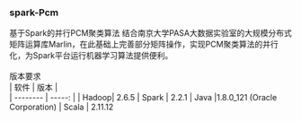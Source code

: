 ### spark-Pcm
基于Spark的并行PCM聚类算法
结合南京大学PASA大数据实验室的大规模分布式矩阵运算库Marlin，在此基础上完善部分矩阵操作，实现PCM聚类算法的并行化，为Spark平台运行机器学习算法提供便利。<br>  
版本要求<br> 
 | 软件        | 版本   |  
| --------   | -----:  |
 | Hadoop|	2.6.5
 | Spark  |	2.2.1 
 | Java  |1.8.0_121 (Oracle Corporation)
 | Scala |	2.11.12

